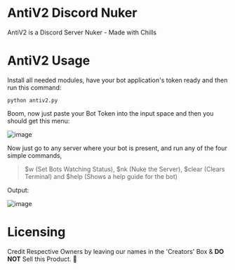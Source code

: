 # AntiV2 Discord Nuker
AntiV2 is a Discord Server Nuker - Made with Chills

# AntiV2 Usage
Install all needed modules, have your bot application's token ready and then run this command:

    python antiv2.py

Boom, now just paste your Bot Token into the input space and then you should get this menu:

![image](https://user-images.githubusercontent.com/75194878/124406152-6a85e900-dd38-11eb-8b51-7a8976154fb3.png)

Now just go to any server where your bot is present, and run any of the four simple commands,
>$w (Set Bots Watching Status), $nk (Nuke the Server), $clear (Clears Terminal) and $help (Shows a help guide for the bot)

Output:

![image](https://user-images.githubusercontent.com/75194878/124406353-0ca5d100-dd39-11eb-9a25-508564f9c1e1.png)


# Licensing

Credit Respective Owners by leaving our names in the 'Creators' Box & **DO NOT** Sell this Product. 🥵
